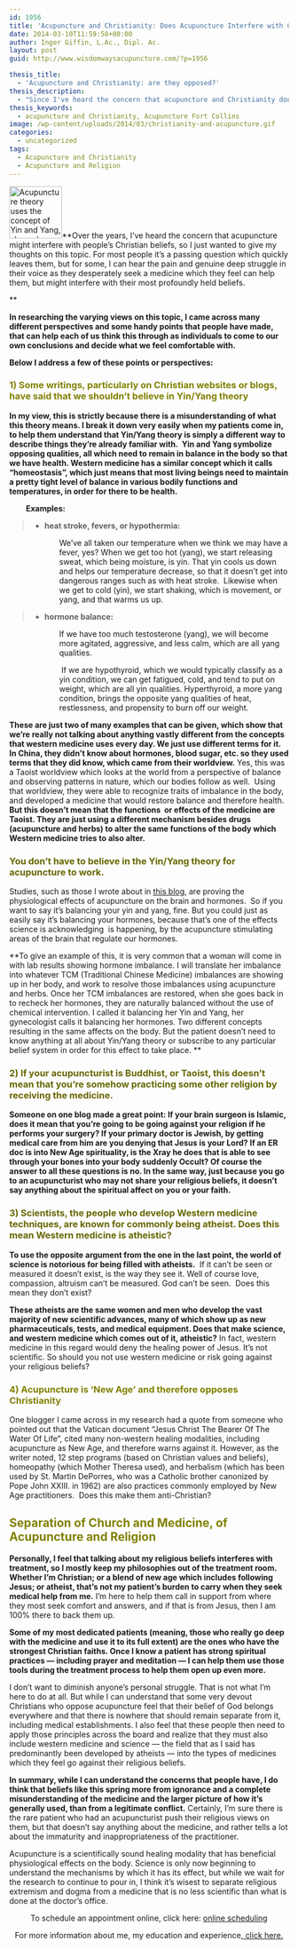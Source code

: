```yaml
---
id: 1956
title: 'Acupuncture and Christianity: Does Acupuncture Interfere with Christian Beliefs?'
date: 2014-03-10T11:59:58+00:00
author: Inger Giffin, L.Ac., Dipl. Ac.
layout: post
guid: http://www.wisdomwaysacupuncture.com/?p=1956

thesis_title:
  - 'Acupuncture and Christianity: are they opposed?'
thesis_description:
  - "Since I've heard the concern that acupuncture and Christianity don't mix, I wanted to alleviate your concerns by giving my thoughts on the topic. "
thesis_keywords:
  - acupuncture and Christianity, Acupuncture Fort Collins
image: /wp-content/uploads/2014/03/christianity-and-acupuncture.gif
categories:
  - uncategorized
tags:
  - Acupuncture and Christianity
  - Acupuncture and Religion
---
```

[<img class="size-full wp-image-736 alignleft" title="Acupuncture and Yin Yang. Homeostasis" src="http://www.wisdomwaysacupuncture.com/wp-content/uploads/2010/06/pretty-yinyang.jpg" alt="Acupuncture theory uses the concept of Yin and Yang, shown here in its symbol" width="95" height="94" />](http://www.wisdomwaysacupuncture.com/wp-content/uploads/2010/06/pretty-yinyang.jpg)**Over the years, I&#8217;ve heard the concern that acupuncture might interfere with people&#8217;s Christian beliefs, so I just wanted to give my thoughts on this topic. For most people it&#8217;s a passing question which quickly leaves them, but for some, I can hear the pain and genuine deep struggle in their voice as they desperately seek a medicine which they feel can help them, but might interfere with their most profoundly held beliefs.
  
** 

**In researching the varying views on this topic, I came across many different perspectives and some handy points that people have made, that can help each of us think this through as individuals to come to our own conclusions and decide what we feel comfortable with.**

**Below I address a few of these points or perspectives:**

### <span style="color: #808000;">1) Some writings, particularly on Christian websites or blogs, have said that we shouldn&#8217;t believe in Yin/Yang theory</span>

**In my view, this is strictly because there is a misunderstanding of what this theory means. I break it down very easily when my patients come in, to help them understand that Yin/Yang theory is simply a different way to describe things they&#8217;re already familiar with.  Yin and Yang symbolize opposing qualities, all which need to remain in balance in the body so that we have health. Western medicine has a similar concept which it calls &#8220;homeostasis&#8221;, which just means that most living beings need to maintain a pretty tight level of balance in various bodily functions and temperatures, in order for there to be health.**

<p style="padding-left: 30px;">
  <strong>Examples:</strong>
</p>

>   * **heat stroke, fevers, or hypothermia:**

<p style="padding-left: 90px;">
  We&#8217;ve all taken our temperature when we think we may have a fever, yes? When we get too hot (yang), we start releasing sweat, which being moisture, is yin. That yin cools us down and helps our temperature decrease, so that it doesn&#8217;t get into dangerous ranges such as with heat stroke.  Likewise when we get to cold (yin), we start shaking, which is movement, or yang, and that warms us up.
</p>

>   * **hormone balance:**

<p style="padding-left: 90px;">
  If we have too much testosterone (yang), we will become more agitated, aggressive, and less calm, which are all yang qualities.
</p>

<p style="padding-left: 90px;">
   If we are hypothyroid, which we would typically classify as a yin condition, we can get fatigued, cold, and tend to put on weight, which are all yin qualities. Hyperthyroid, a more yang condition, brings the opposite yang qualities of heat, restlessness, and propensity to burn off our weight.
</p>

**These are just two of many examples that can be given, which show that we&#8217;re really not talking about anything vastly different from the concepts that western medicine uses every day. We just use different terms for it. In China, they didn&#8217;t know about hormones, blood sugar, etc. so they used terms that they did know, which came from their worldview.** Yes, this was a Taoist worldview which looks at the world from a perspective of balance and observing patterns in nature, which our bodies follow as well.  Using that worldview, they were able to recognize traits of imbalance in the body, and developed a medicine that would restore balance and therefore health. **But this doesn&#8217;t mean that the functions  or effects of the medicine are Taoist. They are just using a different mechanism besides drugs (acupuncture and herbs) to alter the same functions of the body which Western medicine tries to also alter.**

### <span style="color: #666600;">You don&#8217;t have to believe in the Yin/Yang theory for acupuncture to work.</span>

Studies, such as those I wrote about in <a title="Acupuncture Points Proven to Exist in Scientific Study!" href="http://www.wisdomwaysacupuncture.com/2014/02/12/acupuncture-points-proven-exist-scientific-study/" target="_blank" rel="noopener"><span style="text-decoration: underline;">this blog</span></a>, are proving the physiological effects of acupuncture on the brain and hormones.  So if you want to say it&#8217;s balancing your yin and yang, fine. But you could just as easily say it&#8217;s balancing your hormones, because that&#8217;s one of the effects science is acknowledging  is happening, by the acupuncture stimulating areas of the brain that regulate our hormones.

**To give an example of this, it is very common that a woman will come in with lab results showing hormone imbalance. I will translate her imbalance into whatever TCM (Traditional Chinese Medicine) imbalances are showing up in her body, and work to resolve those imbalances using acupuncture and herbs. Once her TCM imbalances are restored, when she goes back in to recheck her hormones, they are naturally balanced without the use of chemical intervention. I called it balancing her Yin and Yang, her gynecologist calls it balancing her hormones. Two different concepts resulting in the same affects on the body. But the patient doesn&#8217;t need to know anything at all about Yin/Yang theory or subscribe to any particular belief system in order for this effect to take place. **

### <span style="color: #666600;">2) If your acupuncturist is Buddhist, or Taoist, this doesn&#8217;t mean that you&#8217;re somehow practicing some other religion by receiving the medicine.</span>

**Someone on one blog made a great point: If your brain surgeon is Islamic, does it mean that you&#8217;re going to be going against your religion if he performs your surgery? If your primary doctor is Jewish, by getting medical care from him are you denying that Jesus is your Lord? If an ER doc is into New Age spirituality, is the Xray he does that is able to see through your bones into your body suddenly Occult? Of course the answer to all these questions is no. In the same way, just because you go to an acupuncturist who may not share your religious beliefs, it doesn&#8217;t say anything about the spiritual affect on you or your faith.**

### <span style="color: #666600;">3) Scientists, the people who develop Western medicine techniques, are known for commonly being atheist. Does this mean Western medicine is atheistic?</span>

**To use the opposite argument from the one in the last point, the world of science is notorious for being filled with atheists.**  If it can&#8217;t be seen or measured it doesn&#8217;t exist, is the way they see it. Well of course love, compassion, altruism can&#8217;t be measured. God can&#8217;t be seen.  Does this mean they don&#8217;t exist?

**These atheists are the same women and men who develop the vast majority of new scientific advances, many of which show up as new pharmaceuticals, tests, and medical equipment. Does that make science, and western medicine which comes out of it, atheistic?** In fact, western medicine in this regard would deny the healing power of Jesus. It&#8217;s not scientific. So should you not use western medicine or risk going against your religious beliefs?

### <span style="color: #808000;">4) Acupuncture is &#8216;New Age&#8217; and therefore opposes Christianity</span>

One blogger I came across in my research had a quote from someone who pointed out that the Vatican document &#8220;Jesus Christ The Bearer Of The Water Of Life&#8221;, cited many non-western healing modalities, including acupuncture as New Age, and therefore warns against it. However, as the writer noted, 12 step programs (based on Christian values and beliefs), homeopathy (which Mother Theresa used), and herbalism (which has been used by St. Martin DePorres, who was a Catholic brother canonized by Pope John XXIII. in 1962) are also practices commonly employed by New Age practitioners.  Does this make them anti-Christian?

## <span style="color: #808000;">Separation of Church and Medicine, of Acupuncture and Religion</span>

**Personally, I feel that talking about my religious beliefs interferes with treatment, so I mostly keep my philosophies out of the treatment room. Whether I&#8217;m Christian; or a blend of new age which includes following Jesus; or atheist, that&#8217;s not my patient&#8217;s burden to carry when they seek medical help from me.** I&#8217;m here to help them call in support from where they most seek comfort and answers, and if that is from Jesus, then I am 100% there to back them up.

**Some of my most dedicated patients (meaning, those who really go deep with the medicine and use it to its full extent) are the ones who have the strongest Christian faiths. Once I know a patient has strong spiritual practices &#8212; including prayer and meditation &#8212; I can help them use those tools during the treatment process to help them open up even more.**

I don&#8217;t want to diminish anyone&#8217;s personal struggle. That is not what I&#8217;m here to do at all. But while I can understand that some very devout Christians who oppose acupuncture feel that their belief of God belongs everywhere and that there is nowhere that should remain separate from it, including medical establishments. I also feel that these people then need to apply those principles across the board and realize that they must also include western medicine and science &#8212; the field that as I said has predominantly been developed by atheists &#8212; into the types of medicines which they feel go against their religious beliefs.

**In summary, while I can understand the concerns that people have, I do think that beliefs like this spring more from ignorance and a complete misunderstanding of the medicine and the larger picture of how it&#8217;s generally used, than from a legitimate conflict.** Certainly, I&#8217;m sure there is the rare patient who had an acupuncturist push their religious views on them, but that doesn&#8217;t say anything about the medicine, and rather tells a lot about the immaturity and inappropriateness of the practitioner.

Acupuncture is a scientifically sound healing modality that has beneficial physiological effects on the body. Science is only now beginning to understand the mechanisms by which it has its effect, but while we wait for the research to continue to pour in, I think it&#8217;s wisest to separate religious extremism and dogma from a medicine that is no less scientific than what is done at the doctor&#8217;s office.

<p style="text-align: center;">
  To schedule an appointment online, click here: <a title="Online Scheduling" href="http://www.wisdomwaysacupuncture.com/acupuncture-online_scheduling/">o</a><a title="Online Acupuncture Scheduling" href="http://www.wisdomwaysacupuncture.com/acupuncture-appointment-scheduling/">nline scheduling</a>
</p>

<p style="text-align: center;">
  For more information about me, my education and experience,<a title="Inger Giffin M.S., Licensed Acupuncturist, Dipl. Ac." href="http://www.wisdomwaysacupuncture.com/our-team/inger-giffin-licensed-acupuncturist-dipl-ac-faborm/"> click here. </a>
</p>